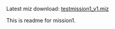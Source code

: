 Latest miz download:  [testmission1_v1.miz](https://github.com/dogjutsu/miztest/releases/download/testmission1_v1/testmission1_v1.miz)

This is readme for mission1.
